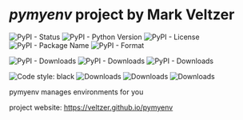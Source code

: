 

# *pymyenv* project by Mark Veltzer

![PyPI - Status](https://img.shields.io/pypi/status/pymyenv)
![PyPI - Python Version](https://img.shields.io/pypi/pyversions/pymyenv)
![PyPI - License](https://img.shields.io/pypi/l/pymyenv)
![PyPI - Package Name](https://img.shields.io/pypi/v/pymyenv)
![PyPI - Format](https://img.shields.io/pypi/format/pymyenv)

![PyPI - Downloads](https://img.shields.io/pypi/dd/pymyenv)
![PyPI - Downloads](https://img.shields.io/pypi/dw/pymyenv)
![PyPI - Downloads](https://img.shields.io/pypi/dm/pymyenv)

![Code style: black](https://img.shields.io/badge/code%20style-black-000000.svg)
![Downloads](https://pepy.tech/badge/pymyenv)
![Downloads](https://pepy.tech/badge/pymyenv/month)
![Downloads](https://pepy.tech/badge/pymyenv/week)

pymyenv manages environments for you

project website: https://veltzer.github.io/pymyenv

